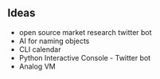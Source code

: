 ## Ideas

* open source market research twitter bot
* AI for naming objects
* CLI calendar
* Python Interactive Console - Twitter bot
* Analog VM
